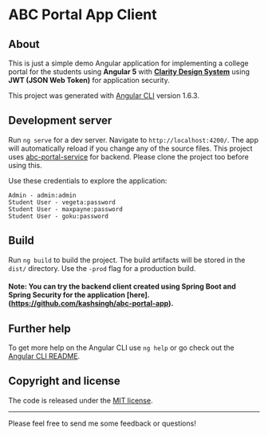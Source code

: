# ABC Portal App Client

## About
This is just a simple demo Angular application for implementing a college portal for the students using **Angular 5** with **[Clarity Design System](https://vmware.github.io/clarity/)** using **JWT (JSON Web Token)** for application security. 

This project was generated with [Angular CLI](https://github.com/angular/angular-cli) version 1.6.3.

## Development server

Run `ng serve` for a dev server. Navigate to `http://localhost:4200/`. The app will automatically reload if you change any of the source files. This project uses [abc-portal-service](https://github.com/kashsingh/abc-college-service) for backend. Please clone the project too before using this.

Use these credentials to explore the application:

```
Admin - admin:admin
Student User - vegeta:password
Student User - maxpayne:password 
Student User - goku:password
```

## Build

Run `ng build` to build the project. The build artifacts will be stored in the `dist/` directory. Use the `-prod` flag for a production build.

#### Note: You can try the backend client created using Spring Boot and Spring Security for the application [here].(https://github.com/kashsingh/abc-portal-app).


## Further help

To get more help on the Angular CLI use `ng help` or go check out the [Angular CLI README](https://github.com/angular/angular-cli/blob/master/README.md).

## Copyright and license

The code is released under the [MIT license](LICENSE?raw=true).

---------------------------------------

Please feel free to send me some feedback or questions!
